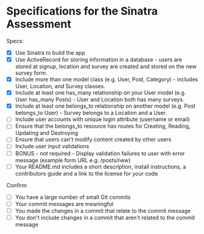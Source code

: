 # Specifications for the Sinatra Assessment

Specs:
- [x] Use Sinatra to build the app
- [x] Use ActiveRecord for storing information in a database - users are stored at signup, location and survey are created and stored on the new survey form.
- [x] Include more than one model class (e.g. User, Post, Category) - includes User, Location, and Survey classes.
- [x] Include at least one has_many relationship on your User model (e.g. User has_many Posts) - User and Location both has many surveys.  
- [X] Include at least one belongs_to relationship on another model (e.g. Post belongs_to User) - Survey belongs to a Location and a User.
- [ ] Include user accounts with unique login attribute (username or email)
- [ ] Ensure that the belongs_to resource has routes for Creating, Reading, Updating and Destroying
- [ ] Ensure that users can't modify content created by other users
- [ ] Include user input validations
- [ ] BONUS - not required - Display validation failures to user with error message (example form URL e.g. /posts/new)
- [ ] Your README.md includes a short description, install instructions, a contributors guide and a link to the license for your code

Confirm
- [ ] You have a large number of small Git commits
- [ ] Your commit messages are meaningful
- [ ] You made the changes in a commit that relate to the commit message
- [ ] You don't include changes in a commit that aren't related to the commit message